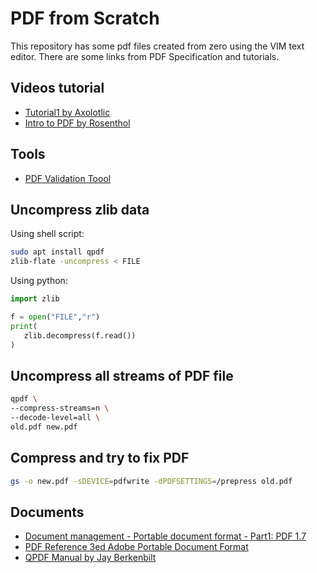 # PDF from Scratch

This repository has some pdf files created from zero using the VIM text editor. There are some links from PDF Specification and tutorials.

## Videos tutorial

- [Tutorial1 by Axolotlic](https://youtu.be/ZQpTTdkIZbs)
- [Intro to PDF by Rosenthol](https://youtu.be/KmP7pbcAl-8)

## Tools

- [PDF Validation Toool](https://pdf-online.com/osa/validate.aspx)

## Uncompress zlib data

Using shell script:

```sh
sudo apt install qpdf
zlib-flate -uncompress < FILE
```

Using python:
```python
import zlib

f = open("FILE","r")
print(
   zlib.decompress(f.read())
)
```

## Uncompress all streams of PDF file

```sh
qpdf \
--compress-streams=n \
--decode-level=all \
old.pdf new.pdf
```

## Compress and try to fix PDF

```sh
gs -o new.pdf -sDEVICE=pdfwrite -dPDFSETTINGS=/prepress old.pdf
```

## Documents

 - [Document management - Portable document format - Part1: PDF 1.7](https://www.adobe.com/content/dam/acom/en/devnet/pdf/pdfs/PDF32000_2008.pdf)
 - [PDF Reference 3ed Adobe Portable Document Format](https://www.adobe.com/content/dam/acom/en/devnet/pdf/pdfs/pdf_reference_archives/PDFReference.pdf)
 - [QPDF Manual by Jay Berkenbilt](http://qpdf.sourceforge.net/files/qpdf-manual.pdf)
